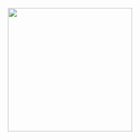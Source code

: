 <a target="_blank" href="https://www.youtube.com/playlist?list=OLAK5uy_kbgBewntTJ9MVzxPA3RZKgI_CVs8tgQ3k">
  <p align="center">
    <img src="https://user-images.githubusercontent.com/16658289/111911232-a3f35b00-8a9f-11eb-9980-16e8c0bcdb22.jpg" width="250px" />
  </p>
</a>

